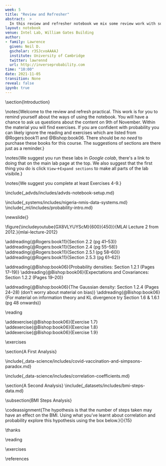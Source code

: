 ```yaml
---
week: 5
title: "Review and Refresher"
abstract:  >
  In this review and refresher notebook we mix some review work with some of the concepts we'd like you to develop and understand as you progress through the course. The review work focuses on the use of probability, correlation, pandas and the jupyter notebook. Most of the code you need is provided in the notebook, there are a few exercises to help develop your understanding. 
layout: notebook
venue: Intel Lab, William Gates Building
author:
- family: Lawrence
  given: Neil D.
  gscholar: r3SJcvoAAAAJ
  institute: University of Cambridge
  twitter: lawrennd
  url: http://inverseprobability.com
time: "10:00"
date: 2021-11-05
transition: None
reveal: false
ipynb: true
---
```


\section{Introduction}

\notes{Welcome to the review and refresh practical. This work is for you to remind yourself about the ways of using the notebook. You will have a chance to ask us questions about the content on 9th of November. Within the material you will find exercises. If you are confident with probability you can likely ignore the reading and exercises which are listed from @Rogers:book11 and @Bishop:book06. There should be *no need* to purchase these books for this course. The suggestions of sections are there just as a reminder.}

\notes{We suggest you run these labs in *Google colab*, there's a link to doing that on the main lab page at the top. We also suggest that the first thing you do is click `View`->`Expand sections` to make all parts of the lab visibile.}

\notes{We suggest you complete at least Exercises 4-9.}

\include{_advds/includes/advds-notebook-setup.md}

\include{_systems/includes/nigeria-nmis-data-systems.md}
\include{_ml/includes/probability-intro.md}

\newslide{}

\figure{\includeyoutube{GX8VLYUYScM}{600}{450}}{MLAI Lecture 2 from 2012.}{mlai-lecture-2012}


\addreading{@Rogers:book11}{Section 2.2 (pg 41–53)}
\addreading{@Rogers:book11}{Section 2.4 (pg 55–58)}
\addreading{@Rogers:book11}{Section 2.5.1 (pg 58–60)}
\addreading{@Rogers:book11}{Section 2.5.3 (pg 61–62)}


\addreading{@Bishop:book06}{Probability densities: Section 1.2.1 (Pages 17–19)}
\addreading{@Bishop:book06}{Expectations and Covariances: Section 1.2.2 (Pages 19–20)}

\addreading{@Bishop:book06}{The Gaussian density: Section 1.2.4 (Pages 24–28) (don’t worry about material on bias)}
\addreading{@Bishop:book06}{For material on information theory and KL divergence try Section 1.6 & 1.6.1 (pg 48 onwards)}

\reading 

\addexercise{@Bishop:book06}{Exercise 1.7}
\addexercise{@Bishop:book06}{Exercise 1.8}
\addexercise{@Bishop:book06}{Exercise 1.9}

\exercises

\section{A First Analysis}

\include{_data-science/includes/covid-vaccination-and-simpsons-paradox.md}


\include{_data-science/includes/correlation-coefficients.md}

\section{A Second Analysis}
\include{_datasets/includes/bmi-steps-data.md}

\subsection{BMI Steps Analysis}

\codeassignment{The hypothesis is that the number of steps taken may have an effect on the BMI. Using what you've learnt about correlation and probability explore this hypothesis using the box below.}{}{15}


\thanks

\reading

\exercises


\references
